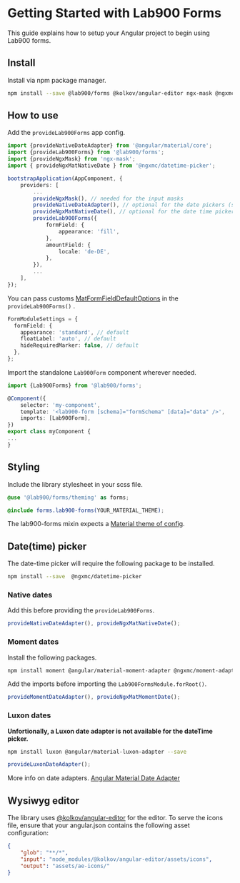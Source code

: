 # Getting Started with Lab900 Forms

This guide explains how to setup your Angular project to begin using Lab900 forms.

## Install

Install via npm package manager.

```bash
npm install --save @lab900/forms @kolkov/angular-editor ngx-mask @ngxmc/datetime-picker ngx-mat-select-search
```

## How to use

Add the `provideLab900Forms` app config.

```ts
import {provideNativeDateAdapter} from '@angular/material/core';
import {provideLab900Forms} from '@lab900/forms';
import {provideNgxMask} from 'ngx-mask';
import { provideNgxMatNativeDate } from '@ngxmc/datetime-picker';

bootstrapApplication(AppComponent, {
    providers: [
        ...
        provideNgxMask(), // needed for the input masks
        provideNativeDateAdapter(), // optional for the date pickers (see below)
        provideNgxMatNativeDate(), // optional for the date time pickers (see below)
        provideLab900Forms({
            formField: {
                appearance: 'fill',
            },
            amountField: {
                locale: 'de-DE',
            },
        }),
        ...
    ],
});

```

You can pass customs [MatFormFieldDefaultOptions](https://material.angular.io/components/form-field/api) in
the `provideLab900Forms()` .

```ts
FormModuleSettings = {
  formField: {
    appearance: 'standard', // default
    floatLabel: 'auto', // default
    hideRequiredMarker: false, // default
  },
};
```

Import the standalone `Lab900Form` component wherever needed.

```ts
import {Lab900Forms} from '@lab900/forms';

@Component({
    selector: 'my-component',
    template: '<lab900-form [schema]="formSchema" [data]="data" />',
    imports: [Lab900Form],
})
export class myComponent {
...
}
```

## Styling

Include the library stylesheet in your scss file.

```scss
@use '@lab900/forms/theming' as forms;

@include forms.lab900-forms(YOUR_MATERIAL_THEME);
```

The lab900-forms mixin expects a [Material theme of config](https://material.angular.io/guide/theming).

## Date(time) picker

The date-time picker will require the following package to be installed.

```bash
npm install --save  @ngxmc/datetime-picker
```

### Native dates

Add this before providing the `provideLab900Forms`.

```ts
provideNativeDateAdapter(), provideNgxMatNativeDate();
```

### Moment dates

Install the following packages.

```bash
npm install moment @angular/material-moment-adapter @ngxmc/moment-adapter --save

```

Add the imports before importing the `Lab900FormsModule.forRoot()`.

```ts
provideMomentDateAdapter(), provideNgxMatMomentDate();
```

### Luxon dates

**Unfortionally, a Luxon date adapter is not available for the dateTime picker.**

```bash
npm install luxon @angular/material-luxon-adapter --save
```

```ts
provideLuxonDateAdapter();
```

More info on date adapters. [Angular Material Date Adapter](https://material.angular.io/components/datepicker/overview#choosing-a-date-implementation-and-date-adapter)

## Wysiwyg editor
The library uses [@kolkov/angular-editor](https://www.npmjs.com/package/@kolkov/angular-editor) for the editor.
To serve the icons file, ensure that your angular.json contains the following asset configuration:
```json lines
{
    "glob": "**/*",
    "input": "node_modules/@kolkov/angular-editor/assets/icons",
    "output": "assets/ae-icons/"
}
```